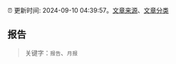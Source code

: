 :alarm_clock: 更新时间: 2024-09-10 04:39:57。[文章来源](/README.md)、[文章分类](/TAGS.md)

## 报告


> 关键字：`报告`、`月报`



